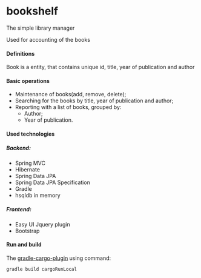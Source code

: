 # bookshelf
The simple library manager

Used for accounting of the books

#### Definitions
Book is a entity, that contains unique id, title, year of publication and author 

#### Basic operations
* Maintenance of books(add, remove, delete);
* Searching for the books by title, year of publication and author;  
* Reporting with a list of books, grouped by:
  * Author;
  * Year of publication.  

#### Used technologies
##### Backend:
* Spring MVC
* Hibernate
* Spring Data JPA
* Spring Data JPA Specification 
* Gradle 
* hsqldb in memory
##### Frontend:
* Easy UI Jquery plugin
* Bootstrap

#### Run and build 
The
[gradle-cargo-plugin](https://github.com/bmuschko/gradle-cargo-plugin) 
using command:
```
gradle build cargoRunLocal
```






